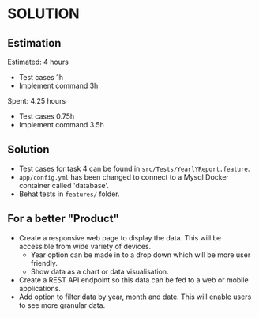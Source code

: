 SOLUTION
========

Estimation
----------
Estimated: 4 hours
- Test cases 1h
- Implement command 3h

Spent: 4.25 hours
- Test cases 0.75h
- Implement command 3.5h

Solution
--------
- Test cases for task 4 can be found in `src/Tests/YearlYReport.feature`.
- `app/config.yml` has been changed to connect to a Mysql Docker container called 'database'.
- Behat tests in `features/` folder.


For a better "Product"
----------------------
- Create a responsive web page to display the data. This will be accessible from wide variety of devices.
    + Year option can be made in to a drop down which will be more user friendly.
    + Show data as a chart or data visualisation.
- Create a REST API endpoint so this data can be fed to a web or mobile applications.
- Add option to filter data by year, month and date. This will enable users to see
more granular data.
